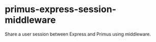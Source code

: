 # primus-express-session-middleware
Share a user session between Express and Primus using middleware.
